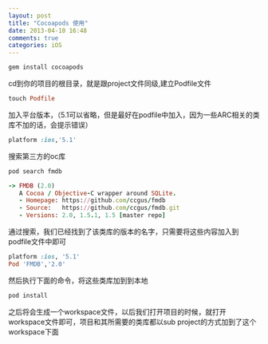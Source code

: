 ```yaml
---
layout: post
title: "Cocoapods 使用"
date: 2013-04-10 16:48
comments: true
categories: iOS 
---
```



```ruby
gem install cocoapods
```

cd到你的项目的根目录，就是跟project文件同级,建立Podfile文件
```ruby
touch Podfile
```

加入平台版本，（5.1可以省略，但是最好在podfile中加入，因为一些ARC相关的类库不加的话，会提示错误）
```ruby
platform :ios,'5.1'
```


搜索第三方的oc库

```ruby
pod search fmdb

-> FMDB (2.0)
   A Cocoa / Objective-C wrapper around SQLite.
   - Homepage: https://github.com/ccgus/fmdb
   - Source:   https://github.com/ccgus/fmdb.git
   - Versions: 2.0, 1.5.1, 1.5 [master repo]
```

通过搜索，我们已经找到了该类库的版本的名字，只需要将这些内容加入到podfile文件中即可

```ruby
platform :ios, '5.1'
Pod 'FMDB','2.0'
```

然后执行下面的命令，将这些类库加到到本地

```ruby
pod install
```

之后将会生成一个workspace文件，以后我们打开项目的时候，就打开workspace文件即可，项目和其所需要的类库都以sub project的方式加到了这个workspace下面
